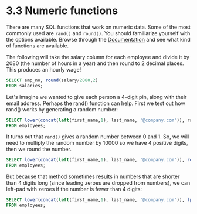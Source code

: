 # 3.3 Numeric functions
There are many SQL functions that work on numeric data. Some of the most commonly used are ```rand()``` and ```round()```. You should familiarize yourself with the options available. Browse through the [Documentation](https://dev.mysql.com/doc/refman/5.7/en/numeric-functions.html) and see what kind of functions are available.

The following will take the salary column for each employee and divide it by 2080 (the number of hours in a year) and then round to 2 decimal places. This produces an hourly wage! 
```sql
SELECT emp_no, round(salary/2080,2) 
FROM salaries;
```

Let's imagine we wanted to give each person a 4-digit pin, along with their email address. Perhaps the rand() function can help. First we test out how rand() works by generating a random number:
```sql
SELECT lower(concat(left(first_name,1), last_name, '@company.com')), rand() 
FROM employees;
```

It turns out that ```rand()``` gives a random number between 0 and 1. So, we will need to multiply the random number by 10000 so we have 4 positive digits, then we round the number.
```sql
SELECT lower(concat(left(first_name,1), last_name, '@company.com')), round(rand()*10000,0) 
FROM employees;
```
But because that method sometimes results in numbers that are shorter than 4 digits long (since leading zeroes are dropped from numbers), we can left-pad with zeroes if the number is fewer than 4 digits:
```sql
SELECT lower(concat(left(first_name,1), last_name, '@company.com')), lpad(round(rand()*10000,0),4,'0') 
FROM employees;
```
